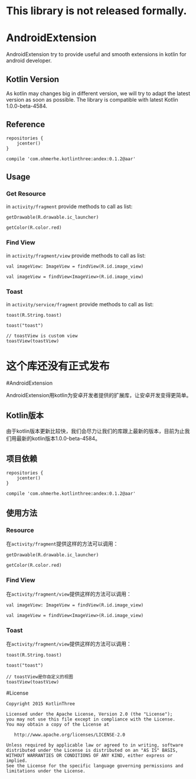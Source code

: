 # This library is not released formally.

# AndroidExtension

AndroidExtension try to provide useful and smooth extensions in kotlin for android developer.

## Kotlin Version

As kotlin may changes big in different version, we will try to adapt the latest version as soon as possible. The library
 is compatible with latest Kotlin 1.0.0-beta-4584. 

## Reference

```
repositories {
    jcenter()
}

compile 'com.ohmerhe.kotlinthree:andex:0.1.2@aar'
```

## Usage

### Get Resource
in `activity/fragment` provide methods to call as list:

```
getDrawable(R.drawable.ic_launcher)

getColor(R.color.red)
```

### Find View 

in `activity/fragment/view` provide methods to call as list:

```
val imageView: ImageView = findView(R.id.image_view)

val imageView = findView<ImageView>(R.id.image_view)
```
### Toast

in `activity/service/fragment` provide methods to call as list:

```
toast(R.String.toast) 

toast("toast") 

// toastView is custom view
toastView(toastView) 
```

# 这个库还没有正式发布

#AndroidExtension

AndroidExtension用kotlin为安卓开发者提供的扩展库，让安卓开发变得更简单。

## Kotlin版本

由于kotlin版本更新比较快，我们会尽力让我们的库跟上最新的版本，目前为止我们用最新的kotlin版本1.0.0-beta-4584。

## 项目依赖

```
repositories {
    jcenter()
}

compile 'com.ohmerhe.kotlinthree:andex:0.1.2@aar'
```

## 使用方法

### Resource
在`activity/fragment`提供这样的方法可以调用：

```
getDrawable(R.drawable.ic_launcher)

getColor(R.color.red)
```

### Find View 

在`activity/fragment/view`提供这样的方法可以调用：

```
val imageView: ImageView = findView(R.id.image_view)

val imageView = findView<ImageView>(R.id.image_view)
```

### Toast

在`activity/fragment/view`提供这样的方法可以调用：

```
toast(R.String.toast) 

toast("toast")

// toastView是你自定义的视图
toastView(toastView) 
```

#License


    Copyright 2015 KotlinThree

    Licensed under the Apache License, Version 2.0 (the "License");
    you may not use this file except in compliance with the License.
    You may obtain a copy of the License at

       http://www.apache.org/licenses/LICENSE-2.0

    Unless required by applicable law or agreed to in writing, software
    distributed under the License is distributed on an "AS IS" BASIS,
    WITHOUT WARRANTIES OR CONDITIONS OF ANY KIND, either express or implied.
    See the License for the specific language governing permissions and
    limitations under the License.